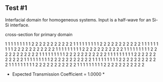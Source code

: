 ## Test #1

Interfacial domain for homogeneous systems. Input is a half-wave for an Si-Si interface.

cross-section for primary domain

 1 1 1 1 1 1 1 1 1 2 2 2 2 2 2 2 2 2 2 2
 1 1 1 1 1 1 1 1 1 2 2 2 2 2 2 2 2 2 2 2
 1 1 1 1 1 1 1 1 1 2 2 2 2 2 2 2 2 2 2 2
 1 1 1 1 1 1 1 1 1 2 2 2 2 2 2 2 2 2 2 2
 1 1 1 1 1 1 1 1 1 2 2 2 2 2 2 2 2 2 2 2
 1 1 1 1 1 1 1 1 1 2 2 2 2 2 2 2 2 2 2 2
 1 1 1 1 1 1 1 1 1 2 2 2 2 2 2 2 2 2 2 2
 1 1 1 1 1 1 1 1 1 2 2 2 2 2 2 2 2 2 2 2
 1 1 1 1 1 1 1 1 1 2 2 2 2 2 2 2 2 2 2 2
 1 1 1 1 1 1 1 1 1 2 2 2 2 2 2 2 2 2 2 2
 1 1 1 1 1 1 1 1 1 2 2 2 2 2 2 2 2 2 2 2

* Expected Transmission Coefficient = 1.0000 *
